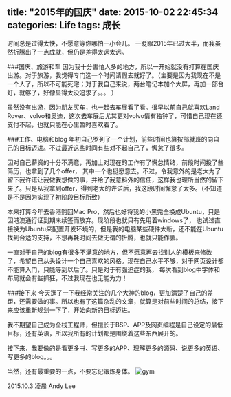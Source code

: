 title: "2015年的国庆"
date: 2015-10-02 22:45:34
categories: Life
tags: 成长
---

时间总是过得太快，不愿意等你哪怕一小会儿。 一眨眼2015年已过大半，而我虽然折腾出了一点成就，但仍是差得太远太远。

###国庆、旅游和车
因为我十分害怕人多的地方，所以一开始就没有打算在国庆出游。对于旅游，我觉得专门选一个时间请假去就好了。（主要是因为我现在不是一个人了，所以不可能死宅；对于我自己来说，两台笔记本加个大屏，再加一部台灯，就够了，好像显得太没追求了。。。 ）

虽然没有出游，因为朋友买车，也一起去车展看了看。很早以前自己就喜欢Land Rover、volvo和奥迪，这次去车展后尤其更对volvo情有独钟了，可惜自己现在还支付不起，也就只能在心里暂时喜欢着了。
<!--more-->
###工作、电脑和blog
年初自己罗列了一个计划，前些时间也算按部就班的向自己的目标迈进。不过最近这些时间有些对不起自己了，懈怠了很多。

因对自己薪资的十分不满意，再加上对现在的工作有了懈怠情绪，前段时间投了些简历，也拿到了几个offer， 其中一个也挺愿意去。不过，令我意外的是老大为了留下我许诺让我做我想做的事，并给了我意料外的信任，这样我也理所当然的留下来了。只是从我拿到offer，得到老大的许诺后，我这段时间懈怠了太多。（不知道是不是因为实现了初阶段目标所致）

本来打算今年去香港购回Mac Pro，然后也好将我的小黑完全换成Ubuntu，只是因港澳通行证到期未续签而放弃。现阶段也就只有先用着windows了， 也试过直接换为Ubuntu来配置开发环境的，但是我的电脑某些硬件太新，还不能在Ubuntu找到合适的支持，不想再耗时间去做无谓的折腾，也就只能作罢。

一直对于自己的blog有很多不满意的地方，但不愿意再去找别人的模板来修改了，希望自己从头设计一个自己喜欢的风格。现在自己水平不够，对于网页设计都不能算入门，只能等到以后了。只是对于有强迫症的我， 每次看到blog中字体和布局就会有些抓狂，不过我现在也无能为力！

###接下来
今天逛了一下我经常关注的几个大神的blog，更加清楚了自己的差距，还需要做的事。所以也有了这篇杂乱的文章，就算是对前些时间的总结，接下来应该重新规划一下了，开始向新的目标迈进。

我不期望自己成为全栈工程师，但擅长于BSP、APP及网页编程是自己设定的最低目标，还有英语，所以我所有的计划都是围绕着这些东西展开的。

接下来，我要做的是看更多书、写更多的APP、理解更多的源码、说更多的英语、写更多的blog。。。

当然，还有最重要的一点，不要忘记锻炼身体。
![gym](http://7xjdax.com1.z0.glb.clouddn.com/blogmygym.jpg)


2015.10.3 凌晨
Andy Lee